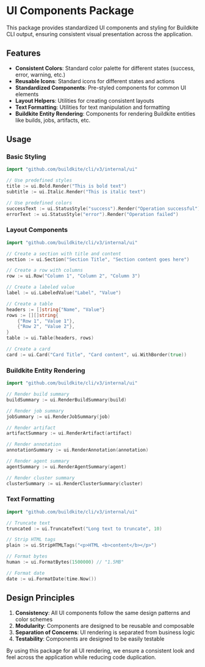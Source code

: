 # UI Components Package

This package provides standardized UI components and styling for Buildkite CLI output, ensuring consistent visual presentation across the application.

## Features

- **Consistent Colors**: Standard color palette for different states (success, error, warning, etc.)
- **Reusable Icons**: Standard icons for different states and actions
- **Standardized Components**: Pre-styled components for common UI elements
- **Layout Helpers**: Utilities for creating consistent layouts
- **Text Formatting**: Utilities for text manipulation and formatting
- **Buildkite Entity Rendering**: Components for rendering Buildkite entities like builds, jobs, artifacts, etc.

## Usage

### Basic Styling

```go
import "github.com/buildkite/cli/v3/internal/ui"

// Use predefined styles
title := ui.Bold.Render("This is bold text")
subtitle := ui.Italic.Render("This is italic text")

// Use predefined colors
successText := ui.StatusStyle("success").Render("Operation successful")
errorText := ui.StatusStyle("error").Render("Operation failed")
```

### Layout Components

```go
import "github.com/buildkite/cli/v3/internal/ui"

// Create a section with title and content
section := ui.Section("Section Title", "Section content goes here")

// Create a row with columns
row := ui.Row("Column 1", "Column 2", "Column 3")

// Create a labeled value
label := ui.LabeledValue("Label", "Value")

// Create a table
headers := []string{"Name", "Value"}
rows := [][]string{
    {"Row 1", "Value 1"},
    {"Row 2", "Value 2"},
}
table := ui.Table(headers, rows)

// Create a card
card := ui.Card("Card Title", "Card content", ui.WithBorder(true))
```

### Buildkite Entity Rendering

```go
import "github.com/buildkite/cli/v3/internal/ui"

// Render build summary
buildSummary := ui.RenderBuildSummary(build)

// Render job summary
jobSummary := ui.RenderJobSummary(job)

// Render artifact
artifactSummary := ui.RenderArtifact(artifact)

// Render annotation
annotationSummary := ui.RenderAnnotation(annotation)

// Render agent summary
agentSummary := ui.RenderAgentSummary(agent)

// Render cluster summary
clusterSummary := ui.RenderClusterSummary(cluster)
```

### Text Formatting

```go
import "github.com/buildkite/cli/v3/internal/ui"

// Truncate text
truncated := ui.TruncateText("Long text to truncate", 10)

// Strip HTML tags
plain := ui.StripHTMLTags("<p>HTML <b>content</b></p>")

// Format bytes
human := ui.FormatBytes(1500000) // "1.5MB"

// Format date
date := ui.FormatDate(time.Now())
```

## Design Principles

1. **Consistency**: All UI components follow the same design patterns and color schemes
2. **Modularity**: Components are designed to be reusable and composable
3. **Separation of Concerns**: UI rendering is separated from business logic
4. **Testability**: Components are designed to be easily testable

By using this package for all UI rendering, we ensure a consistent look and feel across the application while reducing code duplication.

